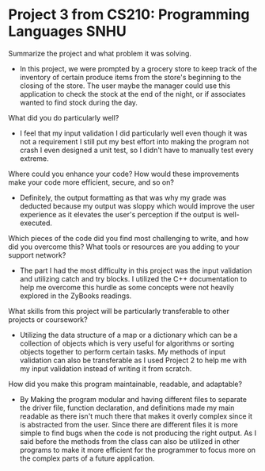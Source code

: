 # Project 3 from CS210: Programming Languages SNHU


Summarize the project and what problem it was solving.
  - In this project, we were prompted by a grocery store to keep track of the inventory of certain produce items from the store's beginning to the closing of the         store. The user maybe the manager could use this application to check the stock at the end of the night, or if associates wanted to find stock during the day.

  
What did you do particularly well?
  - I feel that my input validation I did particularly well even though it was not a requirement I still put my best effort into making the program not crash I          even designed a unit test, so I didn't have to manually test every extreme.


Where could you enhance your code? How would these improvements make your code more efficient, secure, and so on?
  - Definitely, the output formatting as that was why my grade was deducted because my output was sloppy which would improve the user experience as it elevates the     user's perception if the output is well-executed.
    
Which pieces of the code did you find most challenging to write, and how did you overcome this? What tools or resources are you adding to your support network?
  - The part I had the most difficulty in this project was the input validation and utilizing catch and try blocks. I utilized the C++ documentation to help me         overcome this hurdle as some concepts were not heavily explored in the ZyBooks readings.

    
What skills from this project will be particularly transferable to other projects or coursework?
  - Utilizing the data structure of a map or a dictionary which can be a collection of objects which is very useful for algorithms or sorting objects together to       perform certain tasks. My methods of input validation can also be transferable as I used Project 2 to help me with my input validation instead of writing it        from scratch.
    
How did you make this program maintainable, readable, and adaptable?
  - By Making the program modular and having different files to separate the driver file, function declaration, and definitions made my main readable as there          isn't much there that makes it overly complex since it is abstracted from the user. Since there are different files it is more simple to find bugs when the         code is not producing the right output. As I said before the methods from the class can also be utilized in other programs to make it more efficient for the        programmer to focus more on the complex parts of a future application.
